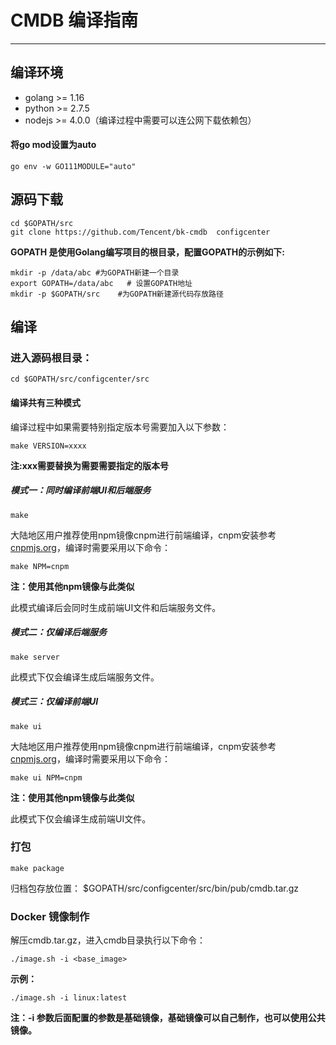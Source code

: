 # CMDB 编译指南

---

## 编译环境

- golang >= 1.16
- python >= 2.7.5
- nodejs >= 4.0.0（编译过程中需要可以连公网下载依赖包）

#### 将go mod设置为auto
```
go env -w GO111MODULE="auto"
```

## 源码下载

``` shell
cd $GOPATH/src
git clone https://github.com/Tencent/bk-cmdb  configcenter
```

**GOPATH 是使用Golang编写项目的根目录，配置GOPATH的示例如下:**

``` shell
mkdir -p /data/abc #为GOPATH新建一个目录
export GOPATH=/data/abc   # 设置GOPATH地址
mkdir -p $GOPATH/src    #为GOPATH新建源代码存放路径
```


## 编译



### 进入源码根目录：

``` shell
cd $GOPATH/src/configcenter/src
```

#### 编译共有三种模式


编译过程中如果需要特别指定版本号需要加入以下参数：


``` shell
make VERSION=xxxx
```

**注:xxx需要替换为需要需要指定的版本号**

##### 模式一：同时编译前端UI和后端服务

``` shell
make 
```

大陆地区用户推荐使用npm镜像cnpm进行前端编译，cnpm安装参考[cnpmjs.org](https://cnpmjs.org/)，编译时需要采用以下命令：

``` shell
make NPM=cnpm
```

**注：使用其他npm镜像与此类似**


此模式编译后会同时生成前端UI文件和后端服务文件。


##### 模式二：仅编译后端服务

``` shell
make server
```

此模式下仅会编译生成后端服务文件。

##### 模式三：仅编译前端UI

``` shell
make ui
```

大陆地区用户推荐使用npm镜像cnpm进行前端编译，cnpm安装参考[cnpmjs.org](https://cnpmjs.org/)，编译时需要采用以下命令：

``` shell
make ui NPM=cnpm
```

**注：使用其他npm镜像与此类似**


此模式下仅会编译生成前端UI文件。

### 打包

``` shell
make package
```

归档包存放位置： $GOPATH/src/configcenter/src/bin/pub/cmdb.tar.gz 


### Docker 镜像制作

解压cmdb.tar.gz，进入cmdb目录执行以下命令：

``` shell
./image.sh -i <base_image>
```

**示例：**

``` shell
./image.sh -i linux:latest
``` 

**注：-i 参数后面配置的参数是基础镜像，基础镜像可以自己制作，也可以使用公共镜像。**
